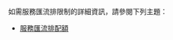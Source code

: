 ﻿如需服務匯流排限制的詳細資訊，請參閱下列主題：

 - [服務匯流排配額][servicebusquotas]

  [servicebusquotas]: http://msdn.microsoft.com/library/azure/ee732538.aspx

<!--HONumber=47-->
